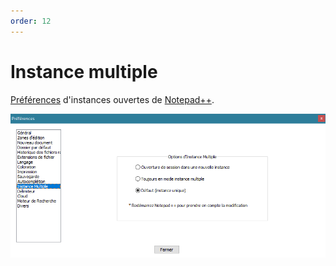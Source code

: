 ```yaml
---
order: 12
---
```


# Instance multiple

[Préférences](../preferences.md) d'instances ouvertes de [Notepad++](../notepad++.md).

![Interface](./images/npp_settings_instance.png)
